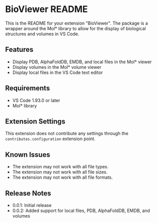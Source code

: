 # BioViewer README

This is the README for your extension "BioViewer". The package is a wrapper around the Mol* library to allow for the display of biological structures and volumes in VS Code.

## Features

- Display PDB, AlphaFoldDB, EMDB, and local files in the Mol* viewer
- Display volumes in the Mol* volume viewer
- Display local files in the VS Code text editor

## Requirements

- VS Code 1.93.0 or later
- Mol* library

## Extension Settings

This extension does not contribute any settings through the `contributes.configuration` extension point.

## Known Issues

- The extension may not work with all file types.
- The extension may not work with all file sizes.
- The extension may not work with all file formats.

## Release Notes

- 0.0.1: Initial release
- 0.0.2: Added support for local files, PDB, AlphaFoldDB, EMDB, and volumes